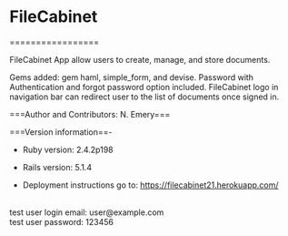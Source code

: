 # FileCabinet
=================

FileCabinet App allow users to create, manage, and store documents.

Gems added:  gem haml, simple_form, and devise.
Password with Authentication and forgot password option included.
FileCabinet logo in navigation bar can redirect user to the list of documents once signed in.

===Author and Contributors: N. Emery===

===Version information==-

* Ruby version:  2.4.2p198
* Rails version: 5.1.4


* Deployment instructions
 go to: https://filecabinet21.herokuapp.com/
 <br>
 test user login email: user@example.com
 <br>
 test user password: 123456
